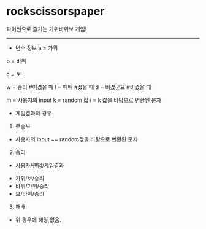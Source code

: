 # rockscissorspaper
파이썬으로 즐기는 가위바위보 게임!

---
* 변수 정보
 a = 가위
 
 b = 바위
 
 c = 보
 
 w = 승리 #이겼을 때
 l = 패배 #졌을 때
 d = 비겼군요 #비겼을 때
 
 m = 사용자의 input
 k = random 값
 i = k 값을 바탕으로 변환된 문자

* 게임결과의 경우
 1. 무승부
 - 사용자의 input == random값을 바탕으로 변환된 문자
 2. 승리
 * 사용자/랜덤/게임결과
 - 가위/보/승리
 - 바위/가위/승리
 - 보/바위/승리
 3. 패배
 - 위 경우에 해당 없음.
 
 
